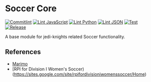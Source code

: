 # Soccer Core

[![Commitlint](https://github.com/jedi-knights/jk-soccer-core/actions/workflows/commitlint.yml/badge.svg)](https://github.com/jedi-knights/jk-soccer-core/actions/workflows/commitlint.yml)
[![Lint JavaScript](https://github.com/jedi-knights/jk-soccer-core/actions/workflows/eslint.yml/badge.svg)](https://github.com/jedi-knights/jk-soccer-core/actions/workflows/eslint.yml)
[![Lint Python](https://github.com/jedi-knights/jk-soccer-core/actions/workflows/lint.yml/badge.svg)](https://github.com/jedi-knights/jk-soccer-core/actions/workflows/lint.yml)
[![Lint JSON](https://github.com/jedi-knights/jk-soccer-core/actions/workflows/jsonlint.yml/badge.svg)](https://github.com/jedi-knights/jk-soccer-core/actions/workflows/jsonlint.yml)
[![Test](https://github.com/jedi-knights/jk-soccer-core/actions/workflows/test.yml/badge.svg)](https://github.com/jedi-knights/jk-soccer-core/actions/workflows/test.yml)
[![Release](https://github.com/jedi-knights/jk-soccer-core/actions/workflows/release.yml/badge.svg)](https://github.com/jedi-knights/jk-soccer-core/actions/workflows/release.yml)

A base module for jedi-knights related Soccer functionality.

## References

- [Marimo](https://docs.marimo.io/)
- [RPI for Division I Women's Soccer)(https://sites.google.com/site/rpifordivisioniwomenssoccer/Home)

